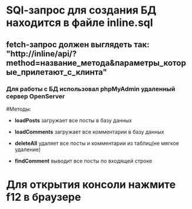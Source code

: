 # SQl-запрос для создания БД находится в файле inline.sql
## fetch-запрос должен выглядеть так: "http://inline/api/?method=название_метода&параметры_которые_прилетают_с_клинта"
### Для работы с БД использовал phpMyAdmin удаленный сервер OpenServer

#Методы:
+ **loadPosts** загружает все посты в базу данных

+ **loadComments** загружает все комментарии в базу данных
+ **deleteAll** удаляет все посты и комментарии из таблиц(не мягкое удаление)
+ **findComment** выводит все посты по входящей строке

# Для открытия консоли нажмите f12 в браузере